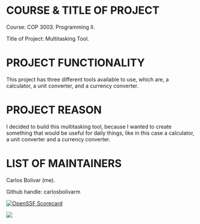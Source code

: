 # COURSE & TITLE OF PROJECT

Course: COP 3003. Programming II.

Title of Project: Multitasking Tool.


# PROJECT FUNCTIONALITY

This project has three different tools available to use, which are, a calculator, a unit converter, and a currency converter.


# PROJECT REASON

I decided to build this multitasking tool, because I wanted to create something that would be useful for daily things, like in this case a calculator, a unit converter and a currency converter.


# LIST OF MAINTAINERS

Carlos Bolivar (me).

Github handle: carlosbolivarm


[![OpenSSF Scorecard](https://api.securityscorecards.dev/projects/github.com/carlosbolivarm/c-/badge)](https://securityscorecards.dev/viewer/?uri=github.com/carlosbolivarm/c-)


<a href="https://www.bestpractices.dev/projects/8561"><img src="https://www.bestpractices.dev/projects/8561/badge"></a>

